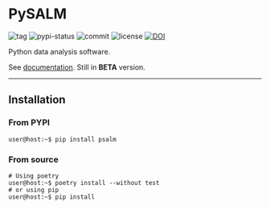 # PySALM 

![tag](https://img.shields.io/github/tag-date/aszadzinski/pysalm.svg)
![pypi-status](https://img.shields.io/pypi/v/pysalm)
![commit](https://img.shields.io/github/last-commit/aszadzinski/pysalm.svg)
![license](https://img.shields.io/github/license/aszadzinski/pysalm.svg)
[![DOI](https://zenodo.org/badge/787179913.svg)](https://zenodo.org/doi/10.5281/zenodo.11292251)

Python data analysis software.

See [documentation](https://aszadzinski.github.io/pysalm/). Still in **BETA** version.


---

## Installation

### From PYPI

```console
user@host:~$ pip install psalm
```

### From source

```console
# Using poetry
user@host:~$ poetry install --without test 
# or using pip
user@host:~$ pip install 
```




